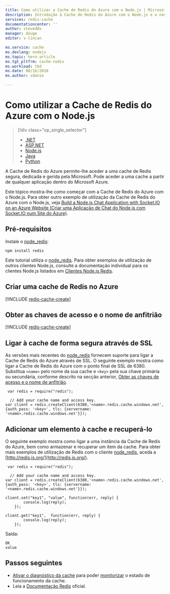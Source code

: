```yaml
---
title: Como utilizar a Cache de Redis do Azure com o Node.js | Microsoft Docs
description: Introdução à Cache de Redis do Azure com o Node.js e o node_redis.
services: redis-cache
documentationcenter: ''
author: steved0x
manager: douge
editor: v-lincan

ms.service: cache
ms.devlang: nodejs
ms.topic: hero-article
ms.tgt_pltfrm: cache-redis
ms.workload: tbd
ms.date: 08/16/2016
ms.author: sdanie

---
```

# Como utilizar a Cache de Redis do Azure com o Node.js
> [!div class="op_single_selector"]
> * [.NET](cache-dotnet-how-to-use-azure-redis-cache.md)
> * [ASP.NET](cache-web-app-howto.md)
> * [Node.js](cache-nodejs-get-started.md)
> * [Java](cache-java-get-started.md)
> * [Python](cache-python-get-started.md)
> 
> 

A Cache de Redis do Azure permite-lhe aceder a uma cache de Redis segura, dedicada e gerida pela Microsoft. Pode aceder a uma cache a partir de qualquer aplicação dentro do Microsoft Azure.

Este tópico mostra-lhe como começar com a Cache de Redis do Azure com o Node.js. Para obter outro exemplo de utilização da Cache de Redis do Azure com o Node.js, veja [Build a Node.js Chat Application with Socket.IO on an Azure Website (Criar uma Aplicação de Chat do Node.js com Socket.IO num Site do Azure)](../app-service-web/web-sites-nodejs-chat-app-socketio.md).

## Pré-requisitos
Instale o [node_redis](https://github.com/mranney/node_redis):

    npm install redis

Este tutorial utiliza o [node_redis](https://github.com/mranney/node_redis). Para obter exemplos de utilização de outros clientes Node.js, consulte a documentação individual para os clientes Node.js listados em [Clientes Node.js Redis](http://redis.io/clients#nodejs).

## Criar uma cache de Redis no Azure
[!INCLUDE [redis-cache-create](../../includes/redis-cache-create.md)]

## Obter as chaves de acesso e o nome de anfitrião
[!INCLUDE [redis-cache-create](../../includes/redis-cache-access-keys.md)]

## Ligar à cache de forma segura através de SSL
As versões mais recentes do [node_redis](https://github.com/mranney/node_redis) fornecem suporte para ligar a Cache de Redis do Azure através de SSL. O seguinte exemplo mostra como ligar a Cache de Redis do Azure com o ponto final de SSL de 6380. Substitua `<name>` pelo nome da sua cache e `<key>` pela sua chave primária ou secundária, conforme descrito na secção anterior, [Obter as chaves de acesso e o nome de anfitrião](#retrieve-the-host-name-and-access-keys).

     var redis = require("redis");

      // Add your cache name and access key.
    var client = redis.createClient(6380,'<name>.redis.cache.windows.net', {auth_pass: '<key>', tls: {servername: '<name>.redis.cache.windows.net'}});


## Adicionar um elemento à cache e recuperá-lo
O seguinte exemplo mostra como ligar a uma instância da Cache de Redis do Azure, bem como armazenar e recuperar um item da cache. Para obter mais exemplos de utilização de Redis com o cliente [node_redis](https://github.com/mranney/node_redis), aceda a [http://redis.js.org/](http://redis.js.org/).

     var redis = require("redis");

      // Add your cache name and access key.
    var client = redis.createClient(6380,'<name>.redis.cache.windows.net', {auth_pass: '<key>', tls: {servername: '<name>.redis.cache.windows.net'}});

    client.set("key1", "value", function(err, reply) {
            console.log(reply);
        });

    client.get("key1",  function(err, reply) {
            console.log(reply);
        });

Saída:

    OK
    value


## Passos seguintes
* [Ativar o diagnóstico da cache](cache-how-to-monitor.md#enable-cache-diagnostics) para poder [monitorizar](cache-how-to-monitor.md) o estado de funcionamento da cache.
* Leia a [Documentação Redis](http://redis.io/documentation) oficial.

<!--HONumber=ago16_HO4-->


